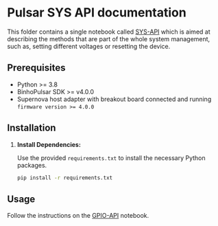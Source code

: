 # Pulsar SYS API documentation

This folder contains a single notebook called [SYS-API](SYS-API.ipynb) which is aimed at describing the methods that are part of the whole system management, such as, setting different voltages or resetting the device.

## Prerequisites

- Python >= 3.8
- BinhoPulsar SDK >= v4.0.0
- Supernova host adapter with breakout board connected and running `firmware version >= 4.0.0`

## Installation

1. **Install Dependencies:**

   Use the provided `requirements.txt` to install the necessary Python packages.

   ```bash
   pip install -r requirements.txt
   ```

## Usage

Follow the instructions on the [GPIO-API](GPIOs-API.ipynb) notebook.